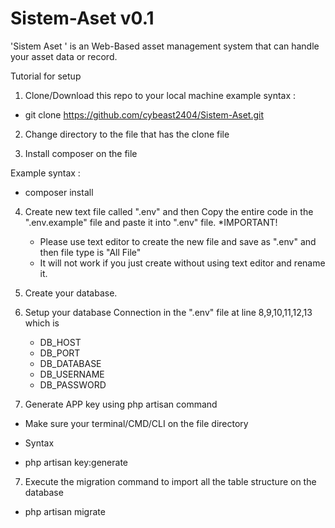 # Sistem-Aset v0.1
'Sistem Aset ' is an Web-Based asset management system that can handle your asset data or record. 

Tutorial for setup 
1. Clone/Download this repo to your local machine
example syntax :
- git clone https://github.com/cybeast2404/Sistem-Aset.git <filename>

2. Change directory to the file that has the clone file

3. Install composer on the file

Example syntax :
- composer install

4. Create new text file called ".env" and then
   Copy the entire code in the ".env.example" file
   and paste it into ".env" file. 
   *IMPORTANT!
   - Please use text editor to create the new file and save as ".env" and then file type is "All File"
   - It will not work if you just create without using text editor and rename it.

5. Create your database.
   
5. Setup your database Connection in the ".env" file
   at line 8,9,10,11,12,13 which is
   - DB_HOST  
   - DB_PORT
   - DB_DATABASE
   - DB_USERNAME
   - DB_PASSWORD
   
 6. Generate APP key using php artisan command 
 - Make sure your terminal/CMD/CLI on the file directory  
 
 - Syntax
 - php artisan key:generate
 
 7. Execute the migration command to import all the table structure on the database
 - php artisan migrate
